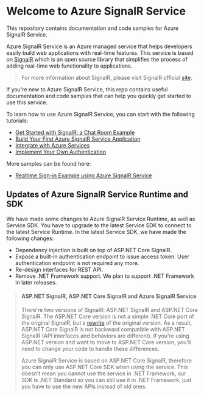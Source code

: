 # Welcome to Azure SignalR Service

This repository contains documentation and code samples for Azure SignalR Service.

Azure SignalR Service is an Azure managed service that helps developers easily build web applications with real-time features. This service is based on [SignalR](https://github.com/aspnet/SignalR) which is an open source library that simplifies the process of adding real-time web functionality to applications.

> For more information about SignalR, please visit SignalR official [site](https://www.asp.net/signalr).

If you're new to Azure SignalR Service, this repo contains useful documentation and code samples that can help you quickly get started to use this service.

To learn how to use Azure SignalR Service, you can start with the following tutorials:

* [Get Started with SignalR: a Chat Room Example](./samples/ChatRoomLocal/README.md)
* [Build Your First Azure SignalR Service Application](./samples/ChatRoom/README.md)
* [Integrate with Azure Services](./docs/azure-integration.md)
* [Implement Your Own Authentication](./samples/GitHubChat/README.md)

More samples can be found here:

* [Realtime Sign-in Example using Azure SignalR Service](samples/RealtimeSignIn)

## Updates of Azure SignalR Service Runtime and SDK

We have made some changes to Azure SignalR Service Runtime, as well as Service SDK. You have to upgrade to the latest Service SDK to connect to the latest Service Runtime.
In the latest Service SDK, we have made the following changes:

- Dependency injection is built on top of ASP.NET Core SignalR.
- Expose a built-in authentication endpoint to issue access token. User authentication endpoint is not required any more.
- Re-design interfaces for REST API.
- Remove .NET Framework support. We plan to support .NET Framework in later releases.


> #### ASP.NET SignalR, ASP.NET Core SignalR and Azure SignalR Service
> There're two versions of SignalR: ASP.NET SignalR and ASP.NET Core SignalR. The ASP.NET Core version is not a simple .NET Core port of the original SignalR, but a [rewrite](https://blogs.msdn.microsoft.com/webdev/2017/09/14/announcing-signalr-for-asp-net-core-2-0/) of the original version.
> As a result, ASP.NET Core SignalR is not backward compatible with ASP.NET SignalR (API interfaces and behaviors are different). If you're using ASP.NET version and want to move to ASP.NET Core version, you'll need to change your code to handle these differences.
>
> Azure SignalR Service is based on ASP.NET Core SignalR, therefore you can only use ASP.NET Core SDK when using the service.
> This doesn't mean you cannot use the service in .NET Framework, our SDK is .NET Standard so you can still use it in .NET Framework, just you have to use the new APIs instead of old ones.

